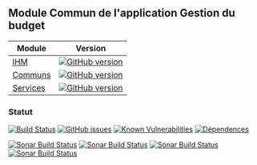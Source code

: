 ## Module Commun de l'application Gestion du budget

| Module | Version |
|----------|----------|
| [IHM](https://github.com/vzwingma/gestion-budget) |  [![GitHub version](https://badge.fury.io/gh/vzwingma%2Fgestion-budget.svg)](https://badge.fury.io/gh/vzwingma%2Fgestion-budget) |
| [Communs](https://github.com/vzwingma/gestion-budget-communs) | [![GitHub version](https://badge.fury.io/gh/vzwingma%2Fgestion-budget-communs.svg)](https://badge.fury.io/gh/vzwingma%2Fgestion-budget-communs) |
| [Services](https://github.com/vzwingma/gestion-budget-services) | [![GitHub version](https://badge.fury.io/gh/vzwingma%2Fgestion-budget-services.svg)](https://badge.fury.io/gh/vzwingma%2Fgestion-budget-services)

### Statut

[![Build Status](https://img.shields.io/travis/com/vzwingma/gestion-budget-communs.svg)](https://travis-ci.com/vzwingma/gestion-budget-communs/branches)
[![GitHub issues](https://img.shields.io/github/issues-raw/vzwingma/gestion-budget-communs.svg?style=flat-square)](https://github.com/vzwingma/gestion-budget-communs/issues)
[![Known Vulnerabilities](https://img.shields.io/snyk/vulnerabilities/github/vzwingma/gestion-budget-communs.svg)](https://snyk.io/test/github/vzwingma/gestion-budget-communs)
[![Dépendences](https://img.shields.io/librariesio/github/vzwingma/gestion-budget-communs.png)](https://libraries.io/github/vzwingma/gestion-budget-communs)

<a href="https://sonarcloud.io/dashboard?id=gestion-budget-communs"><img alt="Sonar Build Status" src="https://sonarcloud.io/api/project_badges/measure?project=gestion-budget-communs&metric=coverage" /></a>
<a href="https://sonarcloud.io/dashboard?id=gestion-budget-communs"><img alt="Sonar Build Status" src="https://sonarcloud.io/api/project_badges/measure?project=gestion-budget-communs&metric=sqale_rating" /></a>
<a href="https://sonarcloud.io/dashboard?id=gestion-budget-communs"><img alt="Sonar Build Status" src="https://sonarcloud.io/api/project_badges/measure?project=gestion-budget-communs&metric=reliability_rating" /></a>
<a href="https://sonarcloud.io/dashboard?id=gestion-budget-communs"><img alt="Sonar Build Status" src="https://sonarcloud.io/api/project_badges/measure?project=gestion-budget-communs&metric=security_rating" /></a>
